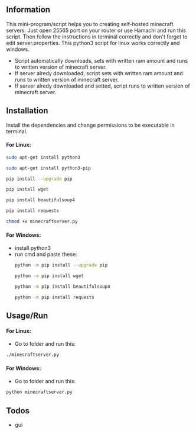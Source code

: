 ## Information
This mini-program/script helps you to creating self-hosted minecraft servers. Just open 25565 port on your router or use Hamachi and run this script. Then follow the instructions in terminal correctly and don't forget to edit server.properties.
This python3 script for linux works correctly and windows.
- Script automatically downloads, sets with written ram amount and runs to written version of minecraft server.
- If server alredy downloaded, script sets with written ram amount and runs to written version of minecraft server.
- If server alredy downloaded and setted, script runs to written version of minecraft server.
## Installation
Install the dependencies and change permissions to be executable in terminal.
#### For Linux:
```sh
sudo apt-get install python3
  ```
  ```sh
  sudo apt-get install python3-pip
  ```
  ```sh
  pip install --upgrade pip
  ```
  ```sh
  pip install wget
  ```
  ```sh
  pip install beautifulsoup4
  ```
  ```sh
  pip install requests
  ```
   ```sh
  chmod +x minecraftserver.py
  ```
#### For Windows:
- install python3
- run cmd and paste these:
  ```sh
  python -m pip install --upgrade pip
  ```
  ```sh
  python -m pip install wget
  ```
  ```sh
  python -m pip install beautifulsoup4
  ```
  ```sh
  python -m pip install requests
  ```

## Usage/Run
  #### For Linux:
  - Go to folder and run this:
   ```sh
  ./minecraftserver.py
  ```
  #### For Windows:
  - Go to folder and run this:
   ```sh
  python minecraftserver.py
  ```
## Todos
 - gui

